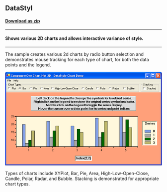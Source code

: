 ## DataStyl
#### [Download as zip](https://grapecity.github.io/DownGit/#/home?url=https://github.com/GrapeCity/ComponentOne-WinForms-Samples/tree/master/NetFramework\Charts\CS\DataStyl)
____
#### Shows various 2D charts and allows interactive variance of style.
____
The sample creates various 2d charts by radio button selection and demonstrates mouse tracking for each type of chart, for both the data points and the legend.

![screenshot](screenshot.png)

Types of charts include XYPlot, Bar, Pie, Area, High-Low-Open-Close, Candle, Polar, Radar, and Bubble. Stacking is demonstrated for appropriate chart types.
